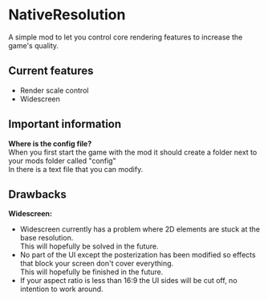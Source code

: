 # NativeResolution
A simple mod to let you control core rendering features to increase the game's quality.

## Current features
- Render scale control
- Widescreen

## Important information
<b>Where is the config file?</b><br>
When you first start the game with the mod it should create a folder next to your mods folder called "config"<br>
In there is a text file that you can modify.

## Drawbacks
<b>Widescreen:</b><br>
- Widescreen currently has a problem where 2D elements are stuck at the base resolution.<br>
This will hopefully be solved in the future.<br>
- No part of the UI except the posterization has been modified so effects that block your screen don't cover everything.<br>
This will hopefully be finished in the future.<br>
- If your aspect ratio is less than 16:9 the UI sides will be cut off, no intention to work around.
